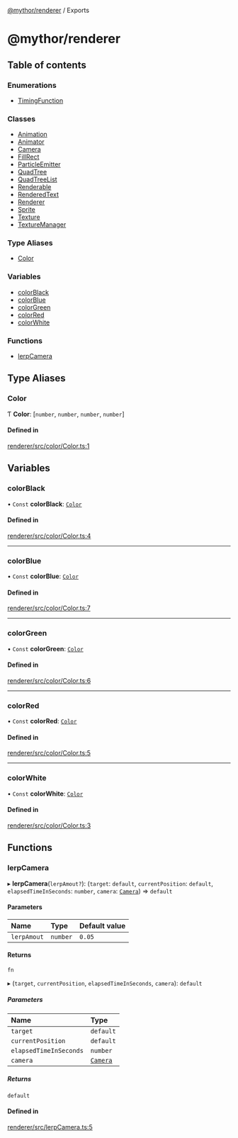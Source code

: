 [@mythor/renderer](README.md) / Exports

# @mythor/renderer

## Table of contents

### Enumerations

- [TimingFunction](enums/TimingFunction.md)

### Classes

- [Animation](classes/Animation.md)
- [Animator](classes/Animator.md)
- [Camera](classes/Camera.md)
- [FillRect](classes/FillRect.md)
- [ParticleEmitter](classes/ParticleEmitter.md)
- [QuadTree](classes/QuadTree.md)
- [QuadTreeList](classes/QuadTreeList.md)
- [Renderable](classes/Renderable.md)
- [RenderedText](classes/RenderedText.md)
- [Renderer](classes/Renderer.md)
- [Sprite](classes/Sprite.md)
- [Texture](classes/Texture.md)
- [TextureManager](classes/TextureManager.md)

### Type Aliases

- [Color](modules.md#color)

### Variables

- [colorBlack](modules.md#colorblack)
- [colorBlue](modules.md#colorblue)
- [colorGreen](modules.md#colorgreen)
- [colorRed](modules.md#colorred)
- [colorWhite](modules.md#colorwhite)

### Functions

- [lerpCamera](modules.md#lerpcamera)

## Type Aliases

### Color

Ƭ **Color**: [`number`, `number`, `number`, `number`]

#### Defined in

[renderer/src/color/Color.ts:1](https://github.com/desaintvincent/mythor/blob/6cabc00/packages/renderer/src/color/Color.ts#L1)

## Variables

### colorBlack

• `Const` **colorBlack**: [`Color`](modules.md#color)

#### Defined in

[renderer/src/color/Color.ts:4](https://github.com/desaintvincent/mythor/blob/6cabc00/packages/renderer/src/color/Color.ts#L4)

___

### colorBlue

• `Const` **colorBlue**: [`Color`](modules.md#color)

#### Defined in

[renderer/src/color/Color.ts:7](https://github.com/desaintvincent/mythor/blob/6cabc00/packages/renderer/src/color/Color.ts#L7)

___

### colorGreen

• `Const` **colorGreen**: [`Color`](modules.md#color)

#### Defined in

[renderer/src/color/Color.ts:6](https://github.com/desaintvincent/mythor/blob/6cabc00/packages/renderer/src/color/Color.ts#L6)

___

### colorRed

• `Const` **colorRed**: [`Color`](modules.md#color)

#### Defined in

[renderer/src/color/Color.ts:5](https://github.com/desaintvincent/mythor/blob/6cabc00/packages/renderer/src/color/Color.ts#L5)

___

### colorWhite

• `Const` **colorWhite**: [`Color`](modules.md#color)

#### Defined in

[renderer/src/color/Color.ts:3](https://github.com/desaintvincent/mythor/blob/6cabc00/packages/renderer/src/color/Color.ts#L3)

## Functions

### lerpCamera

▸ **lerpCamera**(`lerpAmout?`): (`target`: `default`, `currentPosition`: `default`, `elapsedTimeInSeconds`: `number`, `camera`: [`Camera`](classes/Camera.md)) => `default`

#### Parameters

| Name | Type | Default value |
| :------ | :------ | :------ |
| `lerpAmout` | `number` | `0.05` |

#### Returns

`fn`

▸ (`target`, `currentPosition`, `elapsedTimeInSeconds`, `camera`): `default`

##### Parameters

| Name | Type |
| :------ | :------ |
| `target` | `default` |
| `currentPosition` | `default` |
| `elapsedTimeInSeconds` | `number` |
| `camera` | [`Camera`](classes/Camera.md) |

##### Returns

`default`

#### Defined in

[renderer/src/lerpCamera.ts:5](https://github.com/desaintvincent/mythor/blob/6cabc00/packages/renderer/src/lerpCamera.ts#L5)
